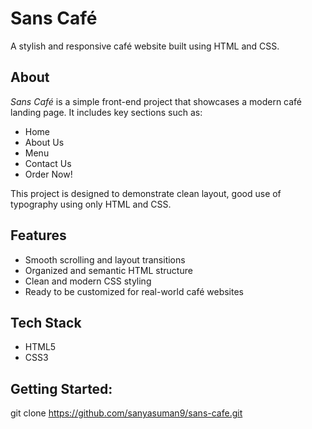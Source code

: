 # Sans Café

A stylish and responsive café website built using HTML and CSS.

## About

*Sans Café* is a simple front-end project that showcases a modern café landing page. It includes key sections such as:

- Home
- About Us
- Menu 
- Contact Us
- Order Now!

This project is designed to demonstrate clean layout, good use of typography using only HTML and CSS.

## Features

- Smooth scrolling and layout transitions
- Organized and semantic HTML structure
- Clean and modern CSS styling
- Ready to be customized for real-world café websites

## Tech Stack

- HTML5
- CSS3

## Getting Started:
   git clone https://github.com/sanyasuman9/sans-cafe.git

